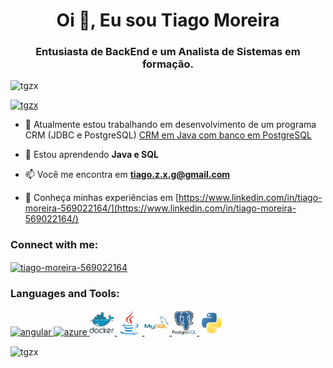 <h1 align="center">Oi 👋, Eu sou Tiago Moreira</h1>
<h3 align="center">Entusiasta de BackEnd e um Analista de Sistemas em formação.</h3>

<p align="left"> <img src="https://komarev.com/ghpvc/?username=tgzx&label=Profile%20views&color=0e75b6&style=flat" alt="tgzx" /> </p>

<p align="left"> <a href="https://github.com/ryo-ma/github-profile-trophy"><img src="https://github-profile-trophy.vercel.app/?username=tgzx" alt="tgzx" /></a> </p>

- 🔭 Atualmente estou trabalhando em desenvolvimento de um programa CRM (JDBC e PostgreSQL) [CRM em Java com banco em PostgreSQL](https://github.com/tgzx/CRM)

- 🌱 Estou aprendendo **Java e SQL**

- 📫 Você me encontra em **tiago.z.x.g@gmail.com**

- 📄 Conheça minhas experiências em [https://www.linkedin.com/in/tiago-moreira-569022164/](https://www.linkedin.com/in/tiago-moreira-569022164/)

<h3 align="left">Connect with me:</h3>
<p align="left">
<a href="https://linkedin.com/in/tiago-moreira-569022164" target="blank"><img align="center" src="https://raw.githubusercontent.com/rahuldkjain/github-profile-readme-generator/master/src/images/icons/Social/linked-in-alt.svg" alt="tiago-moreira-569022164" height="30" width="40" /></a>
</p>

<h3 align="left">Languages and Tools:</h3>
<p align="left"> <a href="https://angular.io" target="_blank" rel="noreferrer"> <img src="https://angular.io/assets/images/logos/angular/angular.svg" alt="angular" width="40" height="40"/> </a> <a href="https://azure.microsoft.com/en-in/" target="_blank" rel="noreferrer"> <img src="https://www.vectorlogo.zone/logos/microsoft_azure/microsoft_azure-icon.svg" alt="azure" width="40" height="40"/> </a> <a href="https://www.docker.com/" target="_blank" rel="noreferrer"> <img src="https://raw.githubusercontent.com/devicons/devicon/master/icons/docker/docker-original-wordmark.svg" alt="docker" width="40" height="40"/> </a> <a href="https://www.java.com" target="_blank" rel="noreferrer"> <img src="https://raw.githubusercontent.com/devicons/devicon/master/icons/java/java-original.svg" alt="java" width="40" height="40"/> </a> <a href="https://www.mysql.com/" target="_blank" rel="noreferrer"> <img src="https://raw.githubusercontent.com/devicons/devicon/master/icons/mysql/mysql-original-wordmark.svg" alt="mysql" width="40" height="40"/> </a> <a href="https://www.postgresql.org" target="_blank" rel="noreferrer"> <img src="https://raw.githubusercontent.com/devicons/devicon/master/icons/postgresql/postgresql-original-wordmark.svg" alt="postgresql" width="40" height="40"/> </a> <a href="https://www.python.org" target="_blank" rel="noreferrer"> <img src="https://raw.githubusercontent.com/devicons/devicon/master/icons/python/python-original.svg" alt="python" width="40" height="40"/> </a> </p>

<p><img align="center" src="https://github-readme-stats.vercel.app/api/top-langs?username=tgzx&show_icons=true&locale=en&layout=compact" alt="tgzx" /></p>
